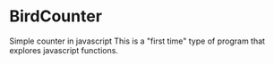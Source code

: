 # BirdCounter
Simple counter in javascript
This is a "first time" type of program that explores javascript functions.
